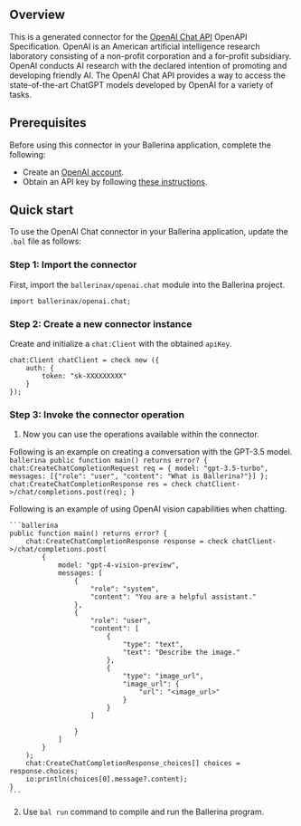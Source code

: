 
## Overview

This is a generated connector for the [OpenAI Chat API](https://beta.openai.com/docs/api-reference/chat) OpenAPI Specification. OpenAI is an American artificial intelligence research laboratory consisting of a non-profit corporation and a for-profit subsidiary. OpenAI conducts AI research with the declared intention of promoting and developing friendly AI. The OpenAI Chat API provides a way to access the state-of-the-art ChatGPT models developed by OpenAI for a variety of tasks.

## Prerequisites

Before using this connector in your Ballerina application, complete the following:

* Create an [OpenAI account](https://beta.openai.com/signup/).
* Obtain an API key by following [these instructions](https://platform.openai.com/docs/api-reference/authentication).

## Quick start

To use the OpenAI Chat connector in your Ballerina application, update the `.bal` file as follows:

### Step 1: Import the connector
First, import the `ballerinax/openai.chat` module into the Ballerina project.
```ballerina
import ballerinax/openai.chat;
```

### Step 2: Create a new connector instance
Create and initialize a `chat:Client` with the obtained `apiKey`.
```ballerina
chat:Client chatClient = check new ({
    auth: {
        token: "sk-XXXXXXXXX"
    }
});
```

### Step 3: Invoke the connector operation
1. Now you can use the operations available within the connector. 

Following is an example on creating a conversation with the GPT-3.5 model.
    ```ballerina
    public function main() returns error? {
        chat:CreateChatCompletionRequest req = {
            model: "gpt-3.5-turbo",
            messages: [{"role": "user", "content": "What is Ballerina?"}]
        };
        chat:CreateChatCompletionResponse res = check chatClient->/chat/completions.post(req);
    }
    ``` 

Following is an example of using OpenAI vision capabilities when chatting. 

    ```ballerina
    public function main() returns error? {
        chat:CreateChatCompletionResponse response = check chatClient->/chat/completions.post(
            {
                model: "gpt-4-vision-preview",
                messages: [
                    {
                        "role": "system",
                        "content": "You are a helpful assistant."
                    },
                    {
                        "role": "user",
                        "content": [
                            {
                                "type": "text",
                                "text": "Describe the image."
                            },
                            {
                                "type": "image_url",
                                "image_url": {
                                    "url": "<image_url>"
                                }
                            }
                        ]

                    }
                ]
            }
        );
        chat:CreateChatCompletionResponse_choices[] choices = response.choices;
        io:println(choices[0].message?.content);
    }
    ```
2. Use `bal run` command to compile and run the Ballerina program.
